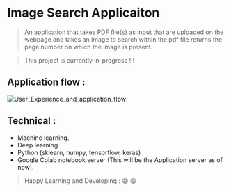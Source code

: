 # Image Search Applicaiton


 >  An application that takes PDF file(s) as input that are uploaded on the webpage and takes an image to search within the pdf file
 >  returns the page number on which the image is present.

> This project is currently in-progress !!!

## Application flow :

![User_Experience_and_application_flow](https://user-images.githubusercontent.com/41963146/222273458-2a108832-fdcb-4d59-b1f3-b8ce1c4b592f.png)


## Technical :
- Machine learning.
- Deep learning
- Python (sklearn, numpy, tensorflow, keras)
- Google Colab notebook server (This will be the Application server as of now).


> Happy Learning and Developing : 😄 😄 
